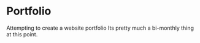 # Portfolio
Attempting to create a website portfolio
Its pretty much a bi-monthly thing at this point.
